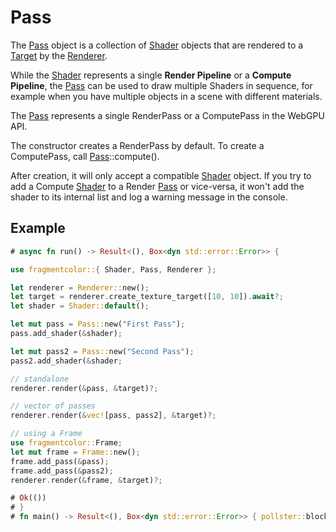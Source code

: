 # Pass

The [Pass](https://fragmentcolor.org/api/core/pass) object is a collection of [Shader](https://fragmentcolor.org/api/core/shader) objects that are rendered to a [Target](https://fragmentcolor.org/api/core/target) by the [Renderer](https://fragmentcolor.org/api/core/renderer).

While the [Shader](https://fragmentcolor.org/api/core/shader) represents a single **Render Pipeline** or a **Compute Pipeline**,
the [Pass](https://fragmentcolor.org/api/core/pass) can be used to draw multiple Shaders in sequence,
for example when you have multiple objects in a scene with different materials.

The [Pass](https://fragmentcolor.org/api/core/pass) represents a single RenderPass or a ComputePass in the WebGPU API.

The constructor creates a RenderPass by default. To create a ComputePass, call [Pass](https://fragmentcolor.org/api/core/pass)::compute().

After creation, it will only accept a compatible [Shader](https://fragmentcolor.org/api/core/shader) object. If you try to add a Compute [Shader](https://fragmentcolor.org/api/core/shader) to a Render [Pass](https://fragmentcolor.org/api/core/pass) or vice-versa,
it won't add the shader to its internal list and log a warning message in the console.

## Example

```rust
# async fn run() -> Result<(), Box<dyn std::error::Error>> {

use fragmentcolor::{ Shader, Pass, Renderer };

let renderer = Renderer::new();
let target = renderer.create_texture_target([10, 10]).await?;
let shader = Shader::default();

let mut pass = Pass::new("First Pass");
pass.add_shader(&shader);

let mut pass2 = Pass::new("Second Pass");
pass2.add_shader(&shader;

// standalone
renderer.render(&pass, &target)?;

// vector of passes
renderer.render(&vec![pass, pass2], &target)?;

// using a Frame
use fragmentcolor::Frame;
let mut frame = Frame::new();
frame.add_pass(&pass);
frame.add_pass(&pass2);
renderer.render(&frame, &target)?;

# Ok(())
# }
# fn main() -> Result<(), Box<dyn std::error::Error>> { pollster::block_on(run()) }
```
